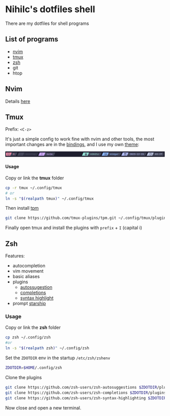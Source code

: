# Nihilc's dotfiles shell

There are my dotfiles for shell programs

## List of programs

- [nvim](#nvim)
- [tmux](#tmux)
- [zsh](#zsh)
- git
- htop

## Nvim

Details [here](./nvim/README.md)

## Tmux

Prefix: `<C-z>`

It's just a simple config to work fine with nvim and other tools, the most important changes are in the [bindings](./tmux/README.md), and I use my own [theme](https://github.com/nihilc/tmux-theme):

![tmux_nvim](./images/tmux_nvim.png)

#### Usage

Copy or link the **tmux** folder

```bash
cp -r tmux ~/.config/tmux
# or
ln -s "$(realpath tmux)" ~/.config/tmux
```

Then install [tpm](https://github.com/tpm/tpm)

```bash
git clone https://github.com/tmux-plugins/tpm.git ~/.config/tmux/plugins/tpm
```

Finally open tmux and install the plugins with `prefix` + `I` (capital i)

## Zsh

Features:

- autocompletion
- vim movement
- basic aliases
- plugins
  - [autossugestion](https://github.com/zsh-users/zsh-autosuggestions)
  - [completions](https://github.com/zsh-users/zsh-completions)
  - [syntax highlight](https://github.com/zsh-users/zsh-syntax-highlighting)
- prompt [starship](https://starship.rs/)

### Usage

Copy or link the **zsh** folder

```bash
cp zsh ~/.config/zsh
#or
ln -s "$(realpath zsh)" ~/.config/zsh
```

Set the `ZDOTDIR` env in the startup `/etc/zsh/zshenv`

```zsh
ZDOTDIR=$HOME/.config/zsh
```

Clone the plugins

```bash
git clone https://github.com/zsh-users/zsh-autosuggestions $ZDOTDIR/plugins/zsh-autosuggestions
git clone https://github.com/zsh-users/zsh-completions $ZDOTDIR/plugins/zsh-completions
git clone https://github.com/zsh-users/zsh-syntax-highlighting $ZDOTDIR/plugins/zsh-syntax-highlighting
```

Now close and open a new terminal.
